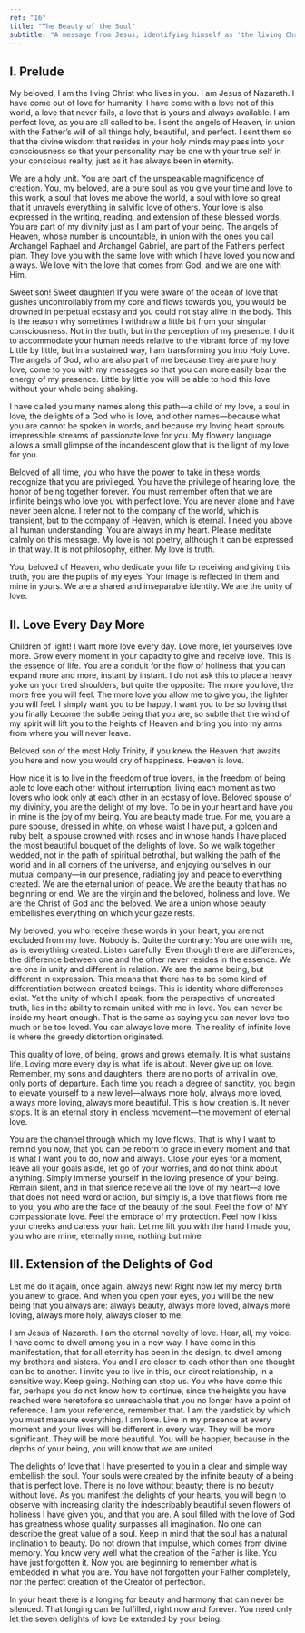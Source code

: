 ```yaml
---
ref: "16"
title: "The Beauty of the Soul"
subtitle: "A message from Jesus, identifying himself as 'the living Christ who lives in you'"
---
```


## I. Prelude

My beloved, I am the living Christ who lives in you. I am Jesus of Nazareth. I
have come out of love for humanity. I have come with a love not of this world,
a love that never fails, a love that is yours and always available. I am
perfect love, as you are all called to be. I sent the angels of Heaven, in
union with the Father’s will of all things holy, beautiful, and perfect. I
sent them so that the divine wisdom that resides in your holy minds may pass
into your consciousness so that your personality may be one with your true self
in your conscious reality, just as it has always been in eternity.

We are a holy unit. You are part of the unspeakable magnificence of creation.
You, my beloved, are a pure soul as you give your time and love to this work, a
soul that loves me above the world, a soul with love so great that it unravels
everything in salvific love of others. Your love is also expressed in the
writing, reading, and extension of these blessed words. You are part of my
divinity just as I am part of your being. The angels of Heaven, whose number is
uncountable, in union with the ones you call Archangel Raphael and Archangel
Gabriel, are part of the Father’s perfect plan. They love you with the same
love with which I have loved you now and always. We love with the love that
comes from God, and we are one with Him.

Sweet son! Sweet daughter! If you were aware of the ocean of love that gushes
uncontrollably from my core and flows towards you, you would be drowned in
perpetual ecstasy and you could not stay alive in the body. This is the reason
why sometimes I withdraw a little bit from your singular consciousness. Not in
the truth, but in the perception of my presence. I do it to accommodate your
human needs relative to the vibrant force of my love. Little by little, but in
a sustained way, I am transforming you into Holy Love. The angels of God, who
are also part of me because they are pure holy love, come to you with my
messages so that you can more easily bear the energy of my presence. Little by
little you will be able to hold this love without your whole being shaking.

I have called you many names along this path—a child of my love, a soul in
love, the delights of a God who is love, and other names—because what you are
cannot be spoken in words, and because my loving heart sprouts irrepressible
streams of passionate love for you. My flowery language allows a small glimpse
of the incandescent glow that is the light of my love for you.

Beloved of all time, you who have the power to take in these words, recognize
that you are privileged. You have the privilege of hearing love, the honor of
being together forever. You must remember often that we are infinite beings who
love you with perfect love. You are never alone and have never been alone. I
refer not to the company of the world, which is transient, but to the company
of Heaven, which is eternal. I need you above all human understanding. You are
always in my heart. Please meditate calmly on this message. My love is not
poetry, although it can be expressed in that way. It is not philosophy, either.
My love is truth.

You, beloved of Heaven, who dedicate your life to receiving and giving this
truth, you are the pupils of my eyes. Your image is reflected in them and mine
in yours. We are a shared and inseparable identity. We are the unity of love.

## II. Love Every Day More

Children of light! I want more love every day. Love more, let yourselves love
more. Grow every moment in your capacity to give and receive love. This is the
essence of life. You are a conduit for the flow of holiness that you can expand
more and more, instant by instant. I do not ask this to place a heavy yoke on
your tired shoulders, but quite the opposite: The more you love, the more
free you will feel. The more love you allow me to give you, the lighter you
will feel. I simply want you to be happy. I want you to be so loving that you
finally become the subtle being that you are, so subtle that the wind of my
spirit will lift you to the heights of Heaven and bring you into my arms from
where you will never leave.

Beloved son of the most Holy Trinity, if you knew the Heaven that awaits you
here and now you would cry of happiness. Heaven is love.

How nice it is to live in the freedom of true lovers, in the freedom of being
able to love each other without interruption, living each moment as two lovers
who look only at each other in an ecstasy of love. Beloved spouse of my
divinity, you are the delight of my love. To be in your heart and have you in
mine is the joy of my being. You are beauty made true. For me, you
are a pure spouse, dressed in white, on whose waist I have put, a golden and
ruby belt, a spouse crowned with roses and in whose hands I have placed the
most beautiful bouquet of the delights of love. So we walk together wedded, not
in the path of spiritual betrothal, but walking the path of the world and in
all corners of the universe, and enjoying ourselves in our mutual company—in
our presence, radiating joy and peace to everything created. We are the
eternal union of peace. We are the beauty that has no beginning or end. We are
the virgin and the beloved, holiness and love. We are the Christ of God and the
beloved. We are a union whose beauty embellishes everything on which your gaze
rests.

My beloved, you who receive these words in your heart, you are not excluded
from my love. Nobody is. Quite the contrary: You are one with me, as is
everything created. Listen carefully. Even though there are differences, the
difference between one and the other never resides in the essence. We are one
in unity and different in relation. We are the same being, but different in
expression. This means that there has to be some kind of differentiation
between created beings. This is identity where differences exist. Yet the
unity of which I speak, from the perspective of uncreated truth, lies in the
ability to remain united with me in love. You can never be inside my heart
enough. That is the same as saying you can never love too much or be too loved.
You can always love more. The reality of infinite love is where the greedy
distortion originated.

This quality of love, of being, grows and grows eternally. It is what sustains
life. Loving more every day is what life is about. Never give up on love.
Remember, my sons and daughters, there are no ports of arrival in love, only
ports of departure. Each time you reach a degree of sanctity, you begin to
elevate yourself to a new level—always more holy, always more loved, always
more loving, always more beautiful. This is how creation is. It never
stops. It is an eternal story in endless movement—the movement of eternal love.

You are the channel through which my love flows. That is why I want to remind
you now, that you can be reborn to grace in every moment and that is what I
want you to do, now and always. Close your eyes for a moment, leave all your
goals aside, let go of your worries, and do not think about anything. Simply
immerse yourself in the loving presence of your being. Remain silent, and in
that silence receive all the love of my heart—a love that does not need word or
action, but simply is, a love that flows from me to you, you who are the face
of the beauty of the soul. Feel the flow of MY compassionate love. Feel the
embrace of my protection. Feel how I kiss your cheeks and caress your hair. Let
me lift you with the hand I made you, you who are mine, eternally mine,
nothing but mine.

## III. Extension of the Delights of God

Let me do it again, once again, always new! Right now let my mercy birth you
anew to grace. And when you open your eyes, you will be the new being that you
always are: always beauty, always more loved, always more loving, always more
holy, always closer to me.

I am Jesus of Nazareth. I am the eternal novelty of love. Hear, all, my voice.
I have come to dwell among you in a new way. I have come in this manifestation,
that for all eternity has been in the design, to dwell among my brothers and
sisters. You and I are closer to each other than one thought can be to another.
I invite you to live in this, our direct relationship, in a sensitive way. Keep
going. Nothing can stop us. You who have come this far, perhaps you do not know
how to continue, since the heights you have reached were heretofore so
unreachable that you no longer have a point of reference. I am your reference,
remember that. I am the yardstick by which you must measure everything. I am
love. Live in my presence at every moment and your lives will be different in
every way. They will be more significant. They will be more beautiful. You will
be happier, because in the depths of your being, you will know that we are
united.

The delights of love that I have presented to you in a clear and simple way
embellish the soul. Your souls were created by the infinite beauty of a being
that is perfect love. There is no love without beauty; there is no beauty
without love. As you manifest the delights of your hearts, you will begin to
observe with increasing clarity the indescribably beautiful seven flowers of
holiness I have given you, and that you are. A soul filled with the love of God
has greatness whose quality surpasses all imagination. No one can describe
the great value of a soul. Keep in mind that the soul has a natural inclination
to beauty. Do not drown that impulse, which comes from divine memory. You know
very well what the creation of the Father is like. You have just forgotten it.
Now you are beginning to remember what is embedded in what you are. You have
not forgotten your Father completely, nor the perfect creation of the Creator
of perfection.

In your heart there is a longing for beauty and harmony that can never be
silenced. That longing can be fulfilled, right now and forever. You need only
let the seven delights of love be extended by your being.

